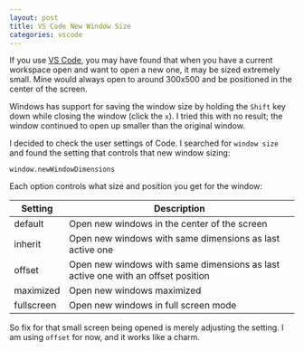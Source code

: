 ```yaml
---
layout: post
title: VS Code New Window Size
categories: vscode
---
```


If you use [VS Code](https://code.visualstudio.com/), you may have found that when you have a current workspace open and want to open a new one, it may be sized extremely small. Mine would always open to around 300x500 and be positioned in the center of the screen.

Windows has support for saving the window size by holding the `Shift` key down while closing the window (click the `x`). I tried this with no result; the window continued to open up smaller than the original window.

I decided to check the user settings of Code. I searched for `window size` and found the setting that controls that new window sizing:

```console
window.newWindowDimensions
```

Each option controls what size and position you get for the window:

| Setting | Description |
| ------------ | ------------- |
| default | Open new windows in the center of the screen |
| inherit | Open new windows with same dimensions as last active one |
| offset | Open new windows with same dimensions as last active one with an offset position|
| maximized | Open new windows maximized |
| fullscreen | Open new windows in full screen mode |

So fix for that small screen being opened is merely adjusting the setting. I  am using `offset` for now, and it works like a charm.
